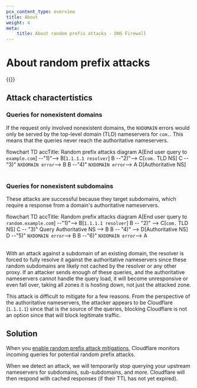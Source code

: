 ```yaml
---
pcx_content_type: overview
title: About
weight: 4
meta:
    title: About random prefix attacks - DNS Firewall
---
```


# About random prefix attacks

{{<render file="_random-prefix-attack-definition.md">}}
<br/>

## Attack charactertistics

### Queries for nonexistent domains

If the request only involved nonexistent domains, the `NXDOMAIN` errors would only be served by the top-level domain (TLD) nameservers for `com.`. This means that the queries never reach the authoritative nameservers.

<div class="mermaid">
    flowchart TD
      accTitle: Random prefix attacks diagram
      A[End user query to <code>example.com</code>] --"1)"--> B[<code>1.1.1.1 resolver</code>]
      B --"2)"--> C[<code>com.</code> TLD NS]
      C --"3)" <code>NXDOMAIN error</code>--> B
      B --"4)" <code>NXDOMAIN error</code>--> A
      D[Authoritative NS]
</div>
<br/>

### Queries for nonexistent subdomains

These attacks are successful because they target subdomains, which require a response from a domain's authoritative nameservers. 

<div class="mermaid">
    flowchart TD
      accTitle: Random prefix attacks diagram
      A[End user query to <code>random.example.com</code>] --"1)"--> B[<code>1.1.1.1 resolver</code>]
      B -- "2)" --> C[<code>com.</code> TLD NS]
      C -- "3)" Query Authoritative NS --> B
      B -- "4)" --> D[Authoritative NS]
      D --"5)" <code>NXDOMAIN error</code>--> B
      B --"6)" <code>NXDOMAIN error</code>--> A
</div>
<br/>

With an attack against a subdomain of an existing domain, the resolver is forced to fully resolve it against the authoritative nameservers since these random subdomains are likely not cached by the resolver or any other proxy. If an attacker sends enough of these queries, and the authoritative nameservers cannot handle the query load, it will become unresponsive or even fall over, taking all zones it is hosting down, not just the attacked zone.

This attack is difficult to mitigate for a few reasons. From the perspective of the authoritative nameservers, the attacker appears to be Cloudflare (`1.1.1.1`) since that is the source of the queries, blocking Cloudflare is not an option since that will block legitimate traffic.

## Solution

When you [enable random prefix attack mitigations](/dns/dns-firewall/random-prefix-attacks/setup/), Cloudflare monitors incoming queries for potential random prefix attacks.

When we detect an attack, we will temporarily stop querying your upstream nameservers for subdomains, sub-subdomains, and more. Cloudflare will then respond with cached responses (if their TTL has not yet expired).